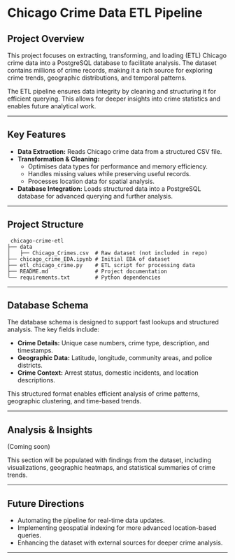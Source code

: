 # Chicago Crime Data ETL Pipeline

##  Project Overview
This project focuses on extracting, transforming, and loading (ETL) Chicago crime data into a PostgreSQL database to facilitate analysis. The dataset contains millions of crime records, making it a rich source for exploring crime trends, geographic distributions, and temporal patterns.

The ETL pipeline ensures data integrity by cleaning and structuring it for efficient querying. This allows for deeper insights into crime statistics and enables future analytical work.

---

## Key Features
- **Data Extraction:** Reads Chicago crime data from a structured CSV file.
- **Transformation & Cleaning:**
  - Optimises data types for performance and memory efficiency.
  - Handles missing values while preserving useful records.
  - Processes location data for spatial analysis.
- **Database Integration:** Loads structured data into a PostgreSQL database for advanced querying and further analysis.

---

## Project Structure
```
 chicago-crime-etl
├── data
│   ├── Chicago_Crimes.csv  # Raw dataset (not included in repo)
├── chicago_crime_EDA.ipynb # Initial EDA of dataset
├── etl_chicago_crime.py    # ETL script for processing data
├── README.md               # Project documentation
└── requirements.txt        # Python dependencies
```

---

## Database Schema
The database schema is designed to support fast lookups and structured analysis. The key fields include:
- **Crime Details:** Unique case numbers, crime type, description, and timestamps.
- **Geographic Data:** Latitude, longitude, community areas, and police districts.
- **Crime Context:** Arrest status, domestic incidents, and location descriptions.

This structured format enables efficient analysis of crime patterns, geographic clustering, and time-based trends.

---

##  Analysis & Insights
(Coming soon)

This section will be populated with findings from the dataset, including visualizations, geographic heatmaps, and statistical summaries of crime trends.

---

##  Future Directions
- Automating the pipeline for real-time data updates.
- Implementing geospatial indexing for more advanced location-based queries.
- Enhancing the dataset with external sources for deeper crime analysis.

---


